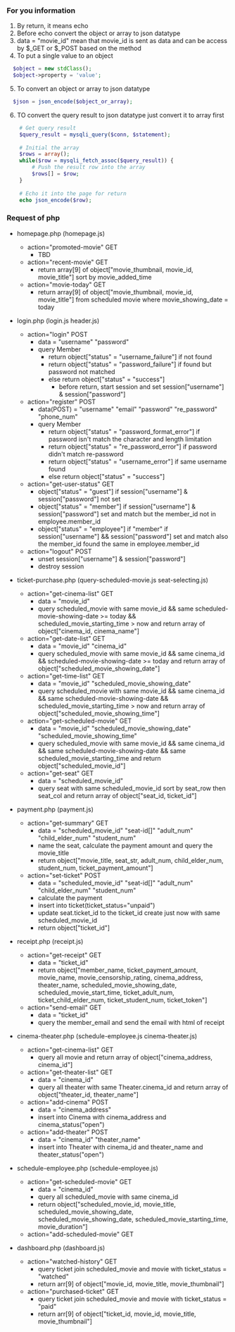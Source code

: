 ### For you information
1. By return, it means echo
2. Before echo convert the object or array to json datatype
3. data = "movie_id" mean that movie_id is sent as data and can be access by $_GET or $_POST based on the method 
4. To put a single value to an object
  ```php
    $object = new stdClass();
    $object->property = 'value';
  ```
5. To convert an object or array to json datatype
  ```php
    $json = json_encode($object_or_array);
  ```
6. TO convert the query result to json datatype just convert it to array first
  ```php
      # Get query result
      $query_result = mysqli_query($conn, $statement);
      
      # Initial the array
      $rows = array();
      while($row = mysqli_fetch_assoc($query_result)) {
          # Push the result row into the array
          $rows[] = $row;
      }
      
      # Echo it into the page for return
      echo json_encode($row);
  ```

### Request of php

- homepage.php (homepage.js)
  - action="promoted-movie" GET
    - TBD
  - action="recent-movie" GET
    - return array[9] of object["movie_thumbnail, movie_id, movie_title"] sort by movie_added_time
  - action="movie-today" GET
    - return array[9] of object["movie_thumbnail, movie_id, movie_title"] from scheduled movie where movie_showing_date = today


- login.php (login.js header.js)
  - action="login" POST
    - data = "username" "password"
    - query Member
      - return object["status" = "username_failure"] if not found
      - return object["status" = "password_failure"] if found but password not matched
      - else return object["status" = "success"]
        - before return, start session and set session["username"] & session["password"]
  - action="register" POST
    - data(POST) = "username" "email" "password" "re_password" "phone_num"
    - query Member
      - return object["status" = "password_format_error"] if password isn't match the character and length limitation
      - return object["status" = "re_password_error"] if password didn't match re-password
      - return object["status" = "username_error"] if same username found
      - else return object["status" = "success"]
  - action="get-user-status" GET
    - object["status" = "guest"] if session["username"] & session["password"] not set
    - object["status" = "member"] if session["username"] & session["password"] set and match but 
    the member_id not in employee.member_id
    - object["status" = "employee"] if "member" if session["username"] && session["password"] set and match 
      also the member_id found the same in employee.member_id
  - action="logout" POST
    - unset session["username"] & session["password"]
    - destroy session


- ticket-purchase.php (query-scheduled-movie.js seat-selecting.js) 
  - action="get-cinema-list" GET
    - data = "movie_id"
    - query scheduled_movie with same movie_id && same scheduled-movie-showing-date >= today &&
      scheduled_movie_starting_time > now and return array of object["cinema_id, cinema_name"]
  - action="get-date-list" GET
    - data = "movie_id" "cinema_id"
    - query scheduled_movie with same movie_id && same cinema_id && scheduled-movie-showing-date >= today and
      return array of object["scheduled_movie_showing_date"]
  - action="get-time-list" GET
    - data = "movie_id" "scheduled_movie_showing_date"
    - query scheduled_movie with same movie_id && same cinema_id && same scheduled-movie-showing-date  &&
      scheduled_movie_starting_time > now and return array of object["scheduled_movie_showing_time"]
  - action="get-scheduled-movie" GET
    - data = "movie_id" "scheduled_movie_showing_date" "scheduled_movie_showing_time"
    - query scheduled_movie with same movie_id && same cinema_id && same scheduled-movie-showing-date &&
      same scheduled_movie_starting_time and return object["scheduled_movie_id"]
  - action="get-seat" GET
    - data = "scheduled_movie_id" 
    - query seat with same scheduled_movie_id sort by seat_row then seat_col 
      and return array of object["seat_id, ticket_id"]

- payment.php (payment.js)
  - action="get-summary" GET
    - data = "scheduled_movie_id" "seat-id[]" "adult_num" "child_elder_num" "student_num"
    - name the seat, calculate the payment amount and query the movie_title
    - return object["movie_title, seat_str, adult_num, child_elder_num, student_num, ticket_payment_amount"]
  - action="set-ticket" POST
    - data = "scheduled_movie_id" "seat-id[]" "adult_num" "child_elder_num" "student_num"
    - calculate the payment
    - insert into ticket(ticket_status="unpaid")
    - update seat.ticket_id to the ticket_id create just now with same scheduled_movie_id
    - return object["ticket_id"]

- receipt.php (receipt.js)
  - action="get-receipt" GET
    - data = "ticket_id"
    - return object["member_name, ticket_payment_amount, movie_name, movie_censorship_rating, cinema_address, 
      theater_name, scheduled_movie_showing_date, scheduled_movie_start_time, ticket_adult_num, ticket_child_elder_num, ticket_student_num, ticket_token"]
  - action="send-email" GET
    - data = "ticket_id"
    - query the member_email and send the email with html of receipt


- cinema-theater.php (schedule-employee.js cinema-theater.js)
  - action="get-cinema-list" GET
    - query all movie and return array of object["cinema_address, cinema_id"]
  - action="get-theater-list" GET
    - data = "cinema_id"
    - query all theater with same Theater.cinema_id and return array of object["theater_id, theater_name"]
  - action="add-cinema" POST
    - data = "cinema_address"
    - insert into Cinema with cinema_address and cinema_status("open")
  - action="add-theater" POST
    - data = "cinema_id" "theater_name"
    - insert into Theater with cinema_id and theater_name and theater_status("open")


- schedule-employee.php (schedule-employee.js)
  - action="get-scheduled-movie" GET
    - data = "cinema_id"
    - query all scheduled_movie with same cinema_id
    - return object["scheduled_movie_id, movie_title, scheduled_movie_showing_date, scheduled_movie_showing_date, 
      scheduled_movie_starting_time, movie_duration"]
  - action="add-scheduled-movie" GET

- dashboard.php (dashboard.js)
  - action="watched-history" GET
    - query ticket join scheduled_movie and movie with ticket_status = "watched"
    - return arr[9] of object["movie_id, movie_title, movie_thumbnail"]
  - action="purchased-ticket" GET
    - query ticket join scheduled_movie and movie with ticket_status = "paid"
    - return arr[9] of object["ticket_id, movie_id, movie_title, movie_thumbnail"] 
